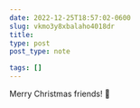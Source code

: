 ```yaml
---
date: 2022-12-25T18:57:02-0600
slug: vkmo3y8xbalaho4018dr
title: 
type: post
post_type: note

tags: []
---
```

Merry Christmas friends! 🎄



